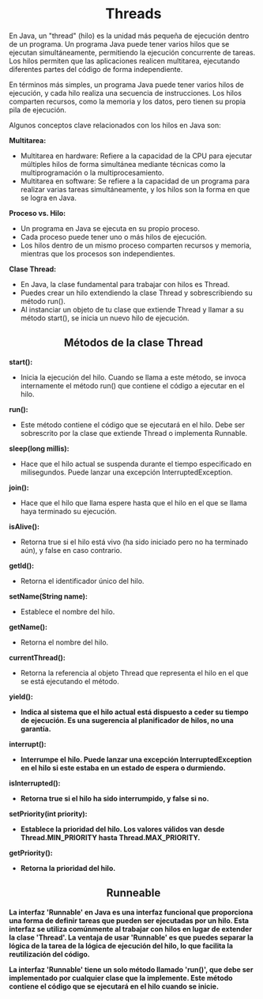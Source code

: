 <h1 align="center">Threads</h1>
<p>En Java, un "thread" (hilo) es la unidad más pequeña de ejecución dentro de un programa. Un programa Java puede tener varios hilos que se ejecutan simultáneamente, permitiendo la ejecución concurrente de tareas. Los hilos permiten que las aplicaciones realicen multitarea, ejecutando diferentes partes del código de forma independiente.</p>
<p>En términos más simples, un programa Java puede tener varios hilos de ejecución, y cada hilo realiza una secuencia de instrucciones. Los hilos comparten recursos, como la memoria y los datos, pero tienen su propia pila de ejecución.</p>
<p>Algunos conceptos clave relacionados con los hilos en Java son:</p>
<p><b>Multitarea:</b></p>

- Multitarea en hardware: Refiere a la capacidad de la CPU para ejecutar múltiples hilos de forma simultánea mediante técnicas como la multiprogramación o la multiprocesamiento.
- Multitarea en software: Se refiere a la capacidad de un programa para realizar varias tareas simultáneamente, y los hilos son la forma en que se logra en Java.

<p><b>Proceso vs. Hilo:</b></p>

- Un programa en Java se ejecuta en su propio proceso.
- Cada proceso puede tener uno o más hilos de ejecución.
- Los hilos dentro de un mismo proceso comparten recursos y memoria, mientras que los procesos son independientes.

<p><b>Clase Thread:</b></p>

- En Java, la clase fundamental para trabajar con hilos es Thread.
- Puedes crear un hilo extendiendo la clase Thread y sobrescribiendo su método run().
- Al instanciar un objeto de tu clase que extiende Thread y llamar a su método start(), se inicia un nuevo hilo de ejecución.

<h2  align="center">Métodos de la clase Thread</h2>

<p><b>start():</b></p>

-  Inicia la ejecución del hilo. Cuando se llama a este método, se invoca internamente el método run() que contiene el código a ejecutar en el hilo.

<p><b>run():</b></p>

-  Este método contiene el código que se ejecutará en el hilo. Debe ser sobrescrito por la clase que extiende Thread o implementa Runnable.

<p><b>sleep(long millis):</b></p>

- Hace que el hilo actual se suspenda durante el tiempo especificado en milisegundos. Puede lanzar una excepción InterruptedException.

<p><b>join():</b></p>

- Hace que el hilo que llama espere hasta que el hilo en el que se llama haya terminado su ejecución.

<p><b>isAlive():</b></p>

- Retorna true si el hilo está vivo (ha sido iniciado pero no ha terminado aún), y false en caso contrario.

<p><b>getId():</b></p>

- Retorna el identificador único del hilo.

<p><b>setName(String name):</b></p>

- Establece el nombre del hilo.

<p><b>getName():</b></p>

- Retorna el nombre del hilo.

<p><b>currentThread():</b></p>

- Retorna la referencia al objeto Thread que representa el hilo en el que se está ejecutando el método.

<p><b>yield():<p><b>

- Indica al sistema que el hilo actual está dispuesto a ceder su tiempo de ejecución. Es una sugerencia al planificador de hilos, no una garantía.

<p><b>interrupt():</b></p>

- Interrumpe el hilo. Puede lanzar una excepción InterruptedException en el hilo si este estaba en un estado de espera o durmiendo.

<p><b>isInterrupted():</b></p>

- Retorna true si el hilo ha sido interrumpido, y false si no.

<p><b>setPriority(int priority):</b></p>

- Establece la prioridad del hilo. Los valores válidos van desde Thread.MIN_PRIORITY hasta Thread.MAX_PRIORITY.

<p><b>getPriority():</b></p>

- Retorna la prioridad del hilo.

<h2 align="center">Runneable</h2>
<p>La interfaz <b>'Runnable'</b> en Java es una interfaz funcional que proporciona una forma de definir tareas que pueden ser ejecutadas por un hilo. Esta interfaz se utiliza comúnmente al trabajar con hilos en lugar de extender la clase <b>'Thread'</b>. La ventaja de usar <b>'Runnable'</b> es que puedes separar la lógica de la tarea de la lógica de ejecución del hilo, lo que facilita la reutilización del código.</p>
<p>La interfaz <b>'Runnable'</b> tiene un solo método llamado <b>'run()'</b>, que debe ser implementado por cualquier clase que la implemente. Este método contiene el código que se ejecutará en el hilo cuando se inicie.</p>
  

